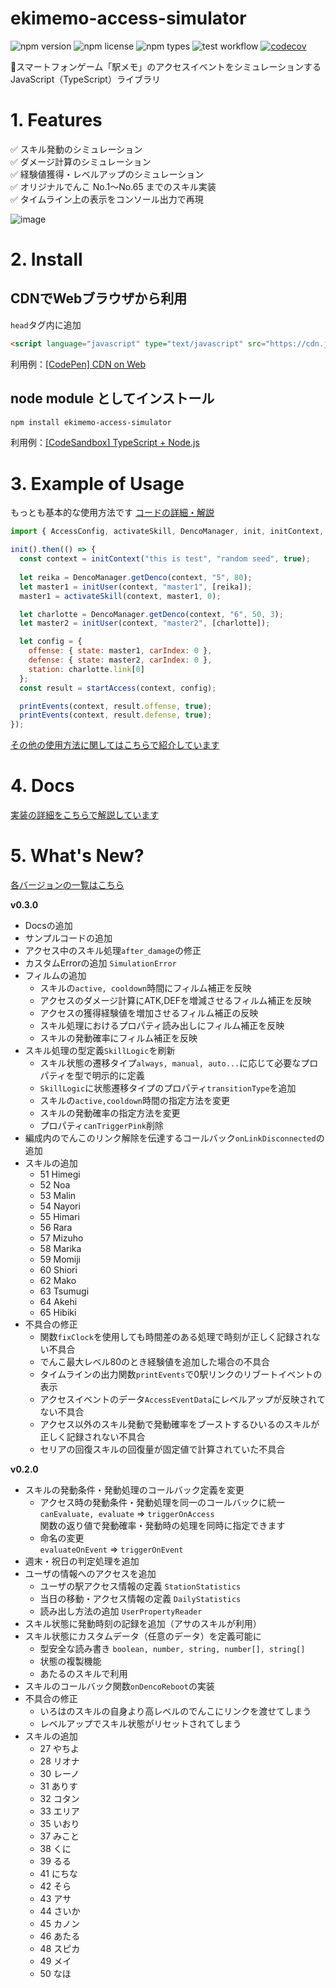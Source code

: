 # ekimemo-access-simulator

![npm version](https://img.shields.io/npm/v/ekimemo-access-simulator.svg)
![npm license](https://img.shields.io/npm/l/ekimemo-access-simulator.svg)
![npm types](https://img.shields.io/npm/types/ekimemo-access-simulator.svg)
![test workflow](https://github.com/Seo-4d696b75/station-access-simulator/actions/workflows/test.yml/badge.svg)
[![codecov](https://codecov.io/gh/Seo-4d696b75/station-access-simulator/branch/main/graph/badge.svg?token=1JENN8RNOU)](https://codecov.io/gh/Seo-4d696b75/station-access-simulator)


🚃スマートフォンゲーム「駅メモ」のアクセスイベントをシミュレーションするJavaScript（TypeScript）ライブラリ

# 1. Features

✅ スキル発動のシミュレーション  
✅ ダメージ計算のシミュレーション  
✅ 経験値獲得・レベルアップのシミュレーション  
✅ オリジナルでんこ No.1〜No.65 までのスキル実装  
✅ タイムライン上の表示をコンソール出力で再現  

![image](https://user-images.githubusercontent.com/25225028/204131714-46bc4e25-f29a-4367-a2bc-00f2297452d4.png)


# 2. Install

## CDNでWebブラウザから利用
`head`タグ内に追加  

```html
<script language="javascript" type="text/javascript" src="https://cdn.jsdelivr.net/npm/ekimemo-access-simulator@0.3.0/umd/simulator.min.js"></script>
```

利用例：[[CodePen] CDN on Web](https://codepen.io/seo-4d696b75/pen/RwjoWeR)

## node module としてインストール

```bash
npm install ekimemo-access-simulator
```

利用例：[[CodeSandbox] TypeScript + Node.js](https://codesandbox.io/s/yi-memo-akusesusimiyureta-cor73?file=/src/index.ts)

# 3. Example of Usage

もっとも基本的な使用方法です [コードの詳細・解説](https://github.com/Seo-4d696b75/station-access-simulator/blob/main/example/basic.md)
```js
import { AccessConfig, activateSkill, DencoManager, init, initContext, initUser, printEvents, startAccess } from "ekimemo-access-simulator";

init().then(() => {
  const context = initContext("this is test", "random seed", true);
  
  let reika = DencoManager.getDenco(context, "5", 80);
  let master1 = initUser(context, "master1", [reika]);
  master1 = activateSkill(context, master1, 0);

  let charlotte = DencoManager.getDenco(context, "6", 50, 3);
  let master2 = initUser(context, "master2", [charlotte]);

  let config = {
    offense: { state: master1, carIndex: 0 }, 
    defense: { state: master2, carIndex: 0 },
    station: charlotte.link[0]
  };
  const result = startAccess(context, config);

  printEvents(context, result.offense, true);
  printEvents(context, result.defense, true);
});
```

[その他の使用方法に関してはこちらで紹介しています](https://github.com/Seo-4d696b75/station-access-simulator/blob/main/example/index.md)

# 4. Docs

[実装の詳細をこちらで解説しています](https://github.com/Seo-4d696b75/station-access-simulator/blob/main/docs/index.md)

# 5. What's New?
[各バージョンの一覧はこちら](https://github.com/Seo-4d696b75/station-access-simulator/releases)  

**v0.3.0**
- Docsの追加
- サンプルコードの追加
- アクセス中のスキル処理`after_damage`の修正
- カスタムErrorの追加 `SimulationError`
- フィルムの追加
  - スキルの`active, cooldown`時間にフィルム補正を反映
  - アクセスのダメージ計算にATK,DEFを増減させるフィルム補正を反映
  - アクセスの獲得経験値を増加させるフィルム補正の反映
  - スキル処理におけるプロパティ読み出しにフィルム補正を反映  
  - スキルの発動確率にフィルム補正を反映
- スキル処理の型定義`SkillLogic`を刷新
  - スキル状態の遷移タイプ`always, manual, auto...`に応じて必要なプロパティを型で明示的に定義
  - `SkillLogic`に状態遷移タイプのプロパティ`transitionType`を追加
  - スキルの`active,cooldown`時間の指定方法を変更
  - スキルの発動確率の指定方法を変更
  - プロパティ`canTriggerPink`削除
- 編成内のでんこのリンク解除を伝達するコールバック`onLinkDisconnected`の追加
- スキルの追加
  - 51 Himegi
  - 52 Noa
  - 53 Malin
  - 54 Nayori
  - 55 Himari
  - 56 Rara
  - 57 Mizuho
  - 58 Marika
  - 59 Momiji
  - 60 Shiori
  - 62 Mako
  - 63 Tsumugi
  - 64 Akehi
  - 65 Hibiki
- 不具合の修正
  - 関数`fixClock`を使用しても時間差のある処理で時刻が正しく記録されない不具合
  - でんこ最大レベル80のとき経験値を追加した場合の不具合
  - タイムラインの出力関数`printEvents`で0駅リンクのリブートイベントの表示
  - アクセスイベントのデータ`AccessEventData`にレベルアップが反映されてない不具合
  - アクセス以外のスキル発動で発動確率をブーストするひいるのスキルが正しく記録されない不具合
  - セリアの回復スキルの回復量が固定値で計算されていた不具合

**v0.2.0**
- スキルの発動条件・発動処理のコールバック定義を変更
  - アクセス時の発動条件・発動処理を同一のコールバックに統一  
    `canEvaluate, evaluate` => `triggerOnAccess`  
    関数の返り値で発動確率・発動時の処理を同時に指定できます
  - 命名の変更  
    `evaluateOnEvent` => `triggerOnEvent`
- 週末・祝日の判定処理を追加
- ユーザの情報へのアクセスを追加
  - ユーザの駅アクセス情報の定義 `StationStatistics`
  - 当日の移動・アクセス情報の定義 `DailyStatistics`
  - 読み出し方法の追加 `UserPropertyReader`
- スキル状態に発動時刻の記録を追加（アサのスキルが利用）
- スキル状態にカスタムデータ（任意のデータ）を定義可能に  
  - 型安全な読み書き `boolean, number, string, number[], string[]`
  - 状態の複製機能
  - あたるのスキルで利用
- スキルのコールバック関数`onDencoReboot`の実装
- 不具合の修正
  - いろはのスキルの自身より高レベルのでんこにリンクを渡せてしまう
  - レベルアップでスキル状態がリセットされてしまう
- スキルの追加
  - 27 やちよ
  - 28 リオナ
  - 30 レーノ
  - 31 ありす
  - 32 コタン
  - 33 エリア
  - 35 いおり
  - 37 みこと
  - 38 くに
  - 39 るる
  - 41 にちな
  - 42 そら
  - 43 アサ
  - 44 さいか
  - 45 カノン
  - 46 あたる
  - 48 スピカ
  - 49 メイ
  - 50 なほ
